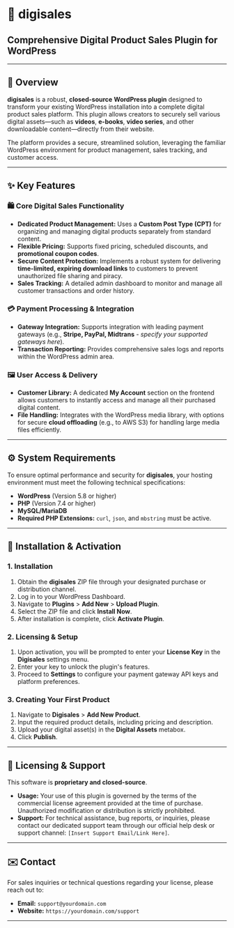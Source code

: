 # 🚀 digisales

## Comprehensive Digital Product Sales Plugin for WordPress

[](https://www.google.com/search?q=LICENSE)
[](https://www.google.com/search?q=)
[](https://www.google.com/search?q=)

-----

## 📖 Overview

**digisales** is a robust, **closed-source** **WordPress plugin** designed to transform your existing WordPress installation into a complete digital product sales platform. This plugin allows creators to securely sell various digital assets—such as **videos**, **e-books**, **video series**, and other downloadable content—directly from their website.

The platform provides a secure, streamlined solution, leveraging the familiar WordPress environment for product management, sales tracking, and customer access.

-----

## ✨ Key Features

### 🛍️ Core Digital Sales Functionality

  * **Dedicated Product Management:** Uses a **Custom Post Type (CPT)** for organizing and managing digital products separately from standard content.
  * **Flexible Pricing:** Supports fixed pricing, scheduled discounts, and **promotional coupon codes**.
  * **Secure Content Protection:** Implements a robust system for delivering **time-limited, expiring download links** to customers to prevent unauthorized file sharing and piracy.
  * **Sales Tracking:** A detailed admin dashboard to monitor and manage all customer transactions and order history.

### 💳 Payment Processing & Integration

  * **Gateway Integration:** Supports integration with leading payment gateways (e.g., **Stripe, PayPal, Midtrans** - *specify your supported gateways here*).
  * **Transaction Reporting:** Provides comprehensive sales logs and reports within the WordPress admin area.

### 🖼️ User Access & Delivery

  * **Customer Library:** A dedicated **My Account** section on the frontend allows customers to instantly access and manage all their purchased digital content.
  * **File Handling:** Integrates with the WordPress media library, with options for secure **cloud offloading** (e.g., to AWS S3) for handling large media files efficiently.

-----

## ⚙️ System Requirements

To ensure optimal performance and security for **digisales**, your hosting environment must meet the following technical specifications:

  * **WordPress** (Version 5.8 or higher)
  * **PHP** (Version 7.4 or higher)
  * **MySQL/MariaDB**
  * **Required PHP Extensions:** `curl`, `json`, and `mbstring` must be active.

-----

## 🚀 Installation & Activation

### 1\. Installation

1.  Obtain the **digisales** ZIP file through your designated purchase or distribution channel.
2.  Log in to your WordPress Dashboard.
3.  Navigate to **Plugins** \> **Add New** \> **Upload Plugin**.
4.  Select the ZIP file and click **Install Now**.
5.  After installation is complete, click **Activate Plugin**.

### 2\. Licensing & Setup

1.  Upon activation, you will be prompted to enter your **License Key** in the **Digisales** settings menu.
2.  Enter your key to unlock the plugin's features.
3.  Proceed to **Settings** to configure your payment gateway API keys and platform preferences.

### 3\. Creating Your First Product

1.  Navigate to **Digisales** \> **Add New Product**.
2.  Input the required product details, including pricing and description.
3.  Upload your digital asset(s) in the **Digital Assets** metabox.
4.  Click **Publish**.

-----

## 📜 Licensing & Support

This software is **proprietary and closed-source**.

  * **Usage:** Your use of this plugin is governed by the terms of the commercial license agreement provided at the time of purchase. Unauthorized modification or distribution is strictly prohibited.
  * **Support:** For technical assistance, bug reports, or inquiries, please contact our dedicated support team through our official help desk or support channel: `[Insert Support Email/Link Here]`.

-----

## ✉️ Contact

For sales inquiries or technical questions regarding your license, please reach out to:

  * **Email:** `support@yourdomain.com`
  * **Website:** `https://yourdomain.com/support`

-----
